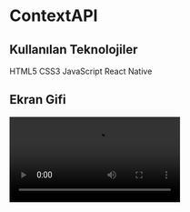 

<h1>ContextAPI</h1>

<h2>Kullanılan Teknolojiler</h2>

HTML5
CSS3
JavaScript
React Native

<h2>Ekran Gifi</h2>

![](react_native_contextAPI.mkv)
